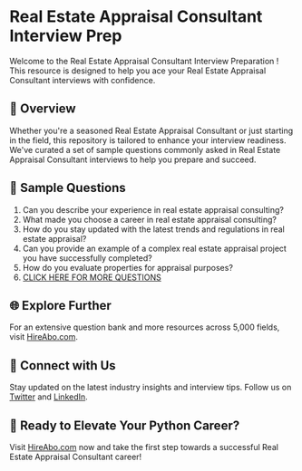 # Real Estate Appraisal Consultant Interview Prep

Welcome to the Real Estate Appraisal Consultant Interview Preparation ! This resource is designed to help you ace your Real Estate Appraisal Consultant interviews with confidence.

## 🚀 Overview

Whether you're a seasoned Real Estate Appraisal Consultant or just starting in the field, this repository is tailored to enhance your interview readiness. We've curated a set of sample questions commonly asked in Real Estate Appraisal Consultant interviews to help you prepare and succeed.

## 📝 Sample Questions

1. Can you describe your experience in real estate appraisal consulting?
2. What made you choose a career in real estate appraisal consulting?
3. How do you stay updated with the latest trends and regulations in real estate appraisal?
4. Can you provide an example of a complex real estate appraisal project you have successfully completed?
5. How do you evaluate properties for appraisal purposes?
6. [CLICK HERE FOR MORE QUESTIONS](https://hireabo.com/job/21_2_6/Real%20Estate%20Appraisal%20Consultant)

## 🌐 Explore Further

For an extensive question bank and more resources across 5,000 fields, visit [HireAbo.com](https://www.hireabo.com).

## 📱 Connect with Us

Stay updated on the latest industry insights and interview tips. Follow us on [Twitter](https://twitter.com/hireabo) and [LinkedIn](https://www.linkedin.com/in/hire-abo-3609972a8/).

## 🚀 Ready to Elevate Your Python Career?

Visit [HireAbo.com](https://www.hireabo.com) now and take the first step towards a successful Real Estate Appraisal Consultant career!